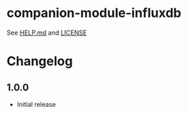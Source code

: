# companion-module-influxdb

See [HELP.md](./companion/HELP.md) and [LICENSE](./LICENSE)


# Changelog

## 1.0.0

- Initial release